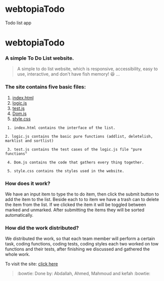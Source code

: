# webtopiaTodo
Todo list app
# webtopiaTodo

### A simple To Do List website.
> A simple to do list website, which is responsive, accessibility, easy to use, interactive, and don't have fish memory!  :laughing: ...

### The site contains five basic files:
 1. [index.html](https://github.com/FACG2/webtopiaTodo/blob/master/skeleton/index.html)
 2. [logic.js](https://github.com/FACG2/webtopiaTodo/blob/master/skeleton/logic.js)
 3. [test.js](https://github.com/FACG2/webtopiaTodo/blob/master/skeleton/test.js)
 4. [Dom.js](https://github.com/FACG2/webtopiaTodo/blob/master/skeleton/dom.js)
 5. [style.css](https://github.com/FACG2/webtopiaTodo/blob/master/skeleton/style.css)


```
 1. index.html contains the interface of the list.
 ```

 ```
 2. logic.js contains the basic pure functions (addlist, deletelish, marklist and sortlist)
 ```

```
 3. test.js contains the test cases of the logic.js file "pure functions"
```
```
 4. Dom.js contains the code that gathers every thing together.
 ```

```
 5. style.css contains the styles used in the website.
 ```

### How does it work?
We have an input item to type the to do item, then click the submit button to add the item
to the list.
Beside each to to item we have a trash can to delete the item from the list.
If we clicked the item it will be toggled between marked and unmarked.
After submitting the items they will be sorted automatically.

### How did the work distributed?
We distributed the work, so that each team member will perform a certain task, coding functions, coding tests, coding styles
each two worked on tow functions and their tests, after finishing we discussed and gathered the whole work.


To visit the site: [click here](https://facg2.github.io/webtopiaTodo/skeleton/)

> :bowtie: Done by: Abdallah, Ahmed, Mahmoud and kefah :bowtie:
